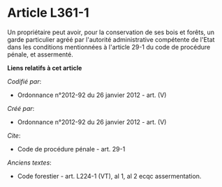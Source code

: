 # Article L361-1

Un propriétaire peut avoir, pour la conservation de ses bois et forêts, un garde particulier agréé par l'autorité
administrative compétente de l'Etat dans les conditions mentionnées à l'article 29-1 du code de procédure pénale, et
assermenté.

**Liens relatifs à cet article**

_Codifié par_:

  - Ordonnance n°2012-92 du 26 janvier 2012 - art. (V)

_Créé par_:

  - Ordonnance n°2012-92 du 26 janvier 2012 - art. (V)

_Cite_:

  - Code de procédure pénale - art. 29-1

_Anciens textes_:

  - Code forestier - art. L224-1 (VT), al 1, al 2 ecqc assermentation.
